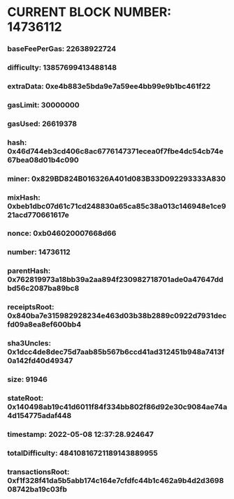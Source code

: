 # CURRENT BLOCK NUMBER: 14736112

### baseFeePerGas: 22638922724
### difficulty: 13857699413488148
### extraData: 0xe4b883e5bda9e7a59ee4bb99e9b1bc461f22
### gasLimit: 30000000
### gasUsed: 26619378
### hash: 0x46d744eb3cd406c8ac6776147371ecea0f7fbe4dc54cb74e67bea08d01b4c090
### miner: 0x829BD824B016326A401d083B33D092293333A830
### mixHash: 0xbeb1dbc07d61c71cd248830a65ca85c38a013c146948e1ce921acd770661617e
### nonce: 0xb046020007668d66
### number: 14736112
### parentHash: 0x762819973a18bb39a2aa894f230982718701ade0a47647ddbd56c2087ba89bc8
### receiptsRoot: 0x840ba7e315982928234e463d03b38b2889c0922d7931decfd09a8ea8ef600bb4
### sha3Uncles: 0x1dcc4de8dec75d7aab85b567b6ccd41ad312451b948a7413f0a142fd40d49347
### size: 91946
### stateRoot: 0x140498ab19c41d6011f84f334bb802f86d92e30c9084ae74a4d154775adaf448
### timestamp: 2022-05-08 12:37:28.924647
### totalDifficulty: 48410816721189143889955
### transactionsRoot: 0xf1f328f41da5b5abb174c164e7cfdfc44b1c462a9b4d2d369808742ba19c03fb
